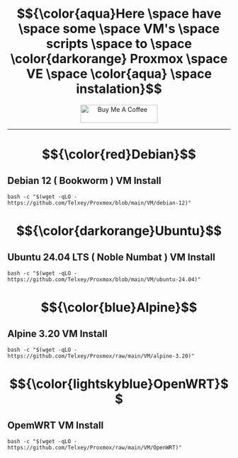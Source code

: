 <h1 align="center">
   $${\color{aqua}Here \space have \space some \space VM's \space scripts \space to \space \color{darkorange} Proxmox \space VE \space \color{aqua} \space  instalation}$$
</h1>

<p align="center">
   <a href="https://www.buymeacoffee.com/telxey" target="_blank"><img src="https://cdn.buymeacoffee.com/buttons/default-black.png" alt="Buy Me A Coffee" height="41" width="174"></a>
</p>

******

<h1 align="center">
    $${\color{red}Debian}$$ 
</h1>

<h2 align="left">
    Debian 12  ( Bookworm ) VM Install
</h2>    
    
    bash -c "$(wget -qLO - https://github.com/Telxey/Proxmox/blob/main/VM/debian-12)"


<h1 align="center">
    $${\color{darkorange}Ubuntu}$$ 
</h1>

<h2 align="left"> 
    Ubuntu 24.04 LTS ( Noble Numbat ) VM Install    
</h2>    

    bash -c "$(wget -qLO - https://github.com/Telxey/Proxmox/blob/main/VM/ubuntu-24.04)"
    

<h1 align="center">
    $${\color{blue}Alpine}$$ 
</h1>

<h2 align="left"> 
    Alpine 3.20 VM Install
</h2>

    bash -c "$(wget -qLO - https://github.com/Telxey/Proxmox/raw/main/VM/alpine-3.20)"

<h1 align="center">
    $${\color{lightskyblue}OpenWRT}$$ 
</h1>

<h2 align="left"> 
    OpemWRT VM Install
</h2>

    bash -c "$(wget -qLO - https://github.com/Telxey/Proxmox/raw/main/VM/OpenWRT)"
